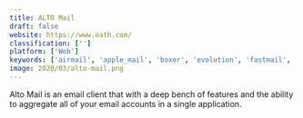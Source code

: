 ```yaml
---
title: ALTO Mail
draft: false 
website: https://www.oath.com/
classification: ['']
platform: ['Web']
keywords: ['airmail', 'apple_mail', 'boxer', 'evolution', 'fastmail', 'gmx', 'gmail', 'hushmail', 'inky', 'mailbird', 'mailpile', 'newton_mail', 'outlook', 'postbox', 'protonmail', 'spark', 'typeapp', 'yahoo_mail', 'yandex.mail', 'zoho_mail', 'em_client']
image: 2020/03/alto-mail.png
---
```

Alto Mail is an email client that with a deep bench of features and the ability to aggregate all of your email accounts in a single application.